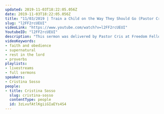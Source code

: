 ```yaml
---
updated: 2019-11-03T18:22:05.056Z
date: 2019-11-03T18:22:05.056Z
title: "11/03/2019 | Train a Child on the Way They Should Go (Pastor Cris Sosso)"
slug: "l2FF2rcUEUI"
videoLink: "https://www.youtube.com/watch?v=l2FF2rcUEUI"
YoutubeID: "l2FF2rcUEUI"
description: "This sermon was delivered by Pastor Cris at Freedom Fellowship Church International on November 11, 2019."
videoKeywords:
- faith and obedience
- supernatural
- rest in the lord
- proverbs
playlists:
- livestreams
- full sermons
speakers:
- Cristina Sosso
people:
- title: Cristina Sosso
  slug: cristina-sosso
  contentType: people
  id: 3zLvufAtlKgiiGIaEYs4S4
---
```

